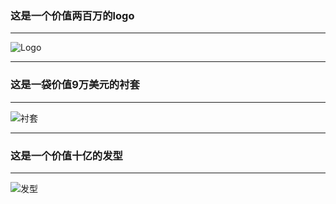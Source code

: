 ### 这是一个价值两百万的logo

---

![Logo](https://pic1.zhimg.com/v2-4f55065c33919bc6358612cde228e242_1440w.jpg)

---

### 这是一袋价值9万美元的衬套

---

![衬套](https://n.sinaimg.cn/sinakd20240426s/176/w640h336/20240426/22c4-065c5674121b29a254e47bdf686247a0.jpg)

---

### 这是一个价值十亿的发型

---
![发型](https://5b0988e595225.cdn.sohucs.com/images/20180807/b87c13df9a3f40b591f9ddafd080a013.jpeg)